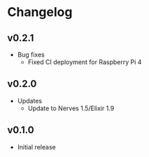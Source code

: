 # Changelog

## v0.2.1

* Bug fixes
  * Fixed CI deployment for Raspberry Pi 4

## v0.2.0

* Updates
  * Update to Nerves 1.5/Elixir 1.9

## v0.1.0

* Initial release
